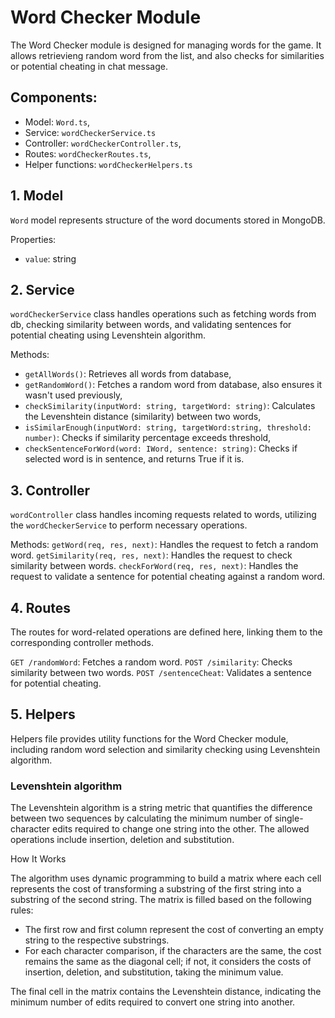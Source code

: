 # Word Checker Module

The Word Checker module is designed for managing words for the game. It allows retrievieng random word from the list, and also checks for similarities or potential cheating in chat message.

## Components:
- Model: `Word.ts`,
- Service: `wordCheckerService.ts`
- Controller: `wordCheckerController.ts`,
- Routes: `wordCheckerRoutes.ts`,
- Helper functions: `wordCheckerHelpers.ts`

## 1. Model

`Word` model represents structure of the word documents stored in MongoDB.

Properties:
- `value`: string


## 2. Service

`wordCheckerService` class handles operations such as fetching words from db, checking similarity between words, and validating sentences for potential cheating using Levenshtein algorithm.

Methods:
- `getAllWords()`: Retrieves all words from database,
- `getRandomWord()`: Fetches a random word from database, also ensures it wasn't used previously,
- `checkSimilarity(inputWord: string, targetWord: string)`: Calculates the Levenshtein distance (similarity) between two words,
- `isSimilarEnough(inputWord: string, targetWord:string, threshold: number)`: Checks if similarity percentage exceeds threshold,
- `checkSentenceForWord(word: IWord, sentence: string)`: Checks if selected word is in sentence, and returns True if it is.

## 3. Controller

`wordController` class handles incoming requests related to words, utilizing the `wordCheckerService` to perform necessary operations.

Methods:
`getWord(req, res, next)`: Handles the request to fetch a random word.
`getSimilarity(req, res, next)`: Handles the request to check similarity between words.
`checkForWord(req, res, next)`: Handles the request to validate a sentence for potential cheating against a random word.

## 4. Routes

The routes for word-related operations are defined here, linking them to the corresponding controller methods.

`GET /randomWord`: Fetches a random word.
`POST /similarity`: Checks similarity between two words.
`POST /sentenceCheat`: Validates a sentence for potential cheating.

## 5. Helpers

Helpers file provides utility functions for the Word Checker module, including random word selection and similarity checking using Levenshtein algorithm.

### Levenshtein algorithm

The Levenshtein algorithm is a string metric that quantifies the difference between two sequences by calculating the minimum number of single-character edits required to change one string into the other. The allowed operations include insertion, deletion and substitution.

How It Works

The algorithm uses dynamic programming to build a matrix where each cell represents the cost of transforming a substring of the first string into a substring of the second string. The matrix is filled based on the following rules:

- The first row and first column represent the cost of converting an empty string to the respective substrings.
- For each character comparison, if the characters are the same, the cost remains the same as the diagonal cell; if not, it considers the costs of insertion, deletion, and substitution, taking the minimum value.

The final cell in the matrix contains the Levenshtein distance, indicating the minimum number of edits required to convert one string into another.